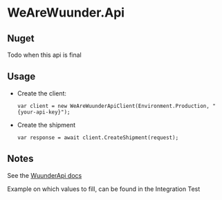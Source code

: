 # WeAreWuunder.Api

## Nuget

Todo when this api is final

## Usage

- Create the client:

      var client = new WeAreWuunderApiClient(Environment.Production, "{your-api-key}");

- Create the shipment

      var response = await client.CreateShipment(request);

## Notes

See the [WuunderApi docs](https://wearewuunder.com/handleiding/technical-manual-book-shipments-api/)

Example on which values to fill, can be found in the Integration Test
